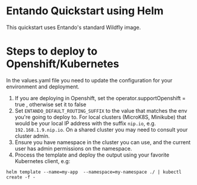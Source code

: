 # Entando Quickstart using Helm

This quickstart uses Entando's standard Wildfly image.

# Steps to deploy to Openshift/Kubernetes

In the values.yaml file you need to update the configuration for your environment and deployment.

1. If you are deploying in Openshift, set the operator.supportOpenshift = true , otherwise set it to false
2. Set `ENTANDO_DEFAULT_ROUTING_SUFFIX` to the value that matches the env you're going to deploy to. For local clusters (MicroK8S, Minikube) that would be your local IP address with the suffix `nip.io`, e.g. `192.168.1.9.nip.io`. On a shared cluster you may need to consult your cluster admin.
3. Ensure you have namespace in the cluster you can use, and the current user has admin permissions on the namespace.
4. Process the template and deploy the output using your favorite Kubernetes client, e.g:
```
helm template --name=my-app  --namespace=my-namespace ./ | kubectl create -f -
```

